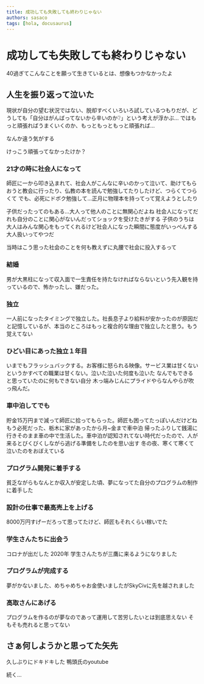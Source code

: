 ```yaml
---
title: 成功しても失敗しても終わりじゃない
authors: sasaco
tags: [hola, docusaurus]
---
```


# 成功しても失敗しても終わりじゃない

40過ぎてこんなことを願って生きているとは、想像もつかなかったよ

## 人生を振り返って泣いた
現状が自分の望む状況ではない、脱却すべくいろいろ試しているつもりだが、どうしても「自分はがんばってないから辛いのか❔」という考えが浮かぶ...
ではもっと頑張ればうまくいくのか、もっともっともっと頑張れば...

なんか違う気がする

けっこう頑張ってなかったけか？

### 21才の時に社会人になって
師匠に一から叩き込まれて、社会人がこんなに辛いのかって泣いて、助けてもらおうと教会に行ったり、仏教の本を読んで勉強してたりしたけど、つらくてつらくて
でも、必死にドボク勉強して...正月に物理本を持ってって覚えようとしたり

子供だったってのもある...大人って他人のことに無関心だよね
社会人になってだれも自分のことに関心がないんだってショックを受けたきがする
子供のうちは大人はみんな関心をもってくれるけど社会人になった瞬間に態度がいっぺんする大人扱いってやつだ

当時はこう思った社会のことを何も教えずに丸腰で社会に投入するって

### 結婚
男が大黒柱になって収入面で一生責任を持たなければならないという先入観を持っているので、怖かったし、嫌だった。

### 独立
一人前になったタイミングで独立した。社長息子より給料が安かったのが原因だと記憶しているが、本当のところはもっと複合的な理由で独立したと思う。もう覚えてない

### ひどい目にあった独立１年目
いまでもフラッシュバックする。お客様に怒られる映像。サービス業は甘くない
というかすべての職業は甘くない。泣いた泣いた何度も泣いた
なんでもできると思っていたのに何もできない自分
木っ端みじんにプライドやらなんやらが吹っ飛んだ。

### 車中泊してでも
貯金15万円まで減って師匠に拾ってもらった。師匠も困ってたっぽいんだけどね
もう必死だった、栃木に家があったから月~金まで車中泊
帰ったふりして銭湯に行きそのまま車の中で生活した。車中泊が認知されてない時代だったので、人が来るとびくびくしながら逃げる準備をしたのを思い出す
冬の夜、寒くて寒くて泣いたのをおぼえている

### プログラム開発に着手する
貧乏ながらもなんとか収入が安定した頃、夢になってた自分のプログラムの制作に着手した

### 設計の仕事で最高売上を上げる
8000万円すげーだろって思ってたけど、師匠もそれくらい稼いでた

### 学生さんたちに出会う
コロナが出だした 2020年 学生さんたちが三鷹に来るようになりました

### プログラムが完成する
夢がかないました、めちゃめちゃお金使いましたがSkyCivに先を越されました

### 高取さんにあげる
プログラムを作るのが夢なのであって運用して苦労したいとは到底思えない
そもそも売れると思ってない

## さぁ何しようかと思ってた矢先

久しぶりにドキドキした
鴨頭氏のyoutube

続く...
